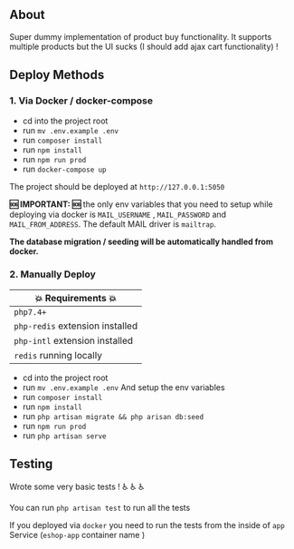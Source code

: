## About 
Super dummy implementation of product buy functionality. It supports multiple products but the UI sucks (I should add ajax cart functionality) !
## Deploy Methods

### 1. Via Docker / docker-compose
- cd into the project root
- run `mv .env.example .env`
- run `composer install`
- run `npm install`
- run `npm run prod`
- run `docker-compose up`

The project should be deployed at `http://127.0.0.1:5050`

**:sos: IMPORTANT: :sos:**
the only env variables that you need to setup while deploying via docker is `MAIL_USERNAME` , `MAIL_PASSWORD` and
`MAIL_FROM_ADDRESS`. The default MAIL driver is `mailtrap`.

**The database migration  / seeding will be automatically handled from docker.**
### 2. Manually Deploy

| :collision: Requirements :collision: |
|--------------------------------------|
| `php7.4+`                            |
| `php-redis` extension installed      |
| `php-intl`  extension installed      |
| `redis` running locally              |



- cd into the project root
- run `mv .env.example .env` And setup the env variables
- run `composer install`
- run `npm install`
- run `php artisan migrate && php arisan db:seed`
- run `npm run prod`
- run `php artisan serve`


## Testing
Wrote some  very basic tests !  :wheelchair: :wheelchair: :wheelchair:

You can run `php artisan test` to run all the tests

If you deployed via `docker` you need to run the tests from the inside of `app` Service (`eshop-app` container name )
